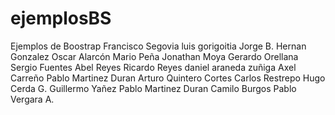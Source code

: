 ﻿# ejemplosBS
Ejemplos de Boostrap
Francisco Segovia
luis gorigoitia
Jorge B.
Hernan Gonzalez
Oscar Alarcón
Mario Peña
Jonathan Moya
Gerardo Orellana
Sergio Fuentes
Abel Reyes
Ricardo Reyes
daniel araneda zuñiga
Axel Carreño
Pablo Martinez Duran
Arturo Quintero Cortes
Carlos Restrepo
Hugo Cerda G.
Guillermo Yañez
Pablo Martinez Duran
Camilo Burgos
Pablo Vergara A.
